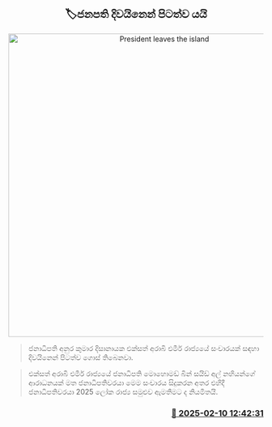 <p align='center'><b><h2 align='center' title='President leaves the island'>🏷ජනපති දිවයිනෙන් පිටත්ව යයි</h2></b></p>
<p align='center'><img src='https://helakuru.sgp1.cdn.digitaloceanspaces.com/esana/images/lib/presanura.jpg' width='600' alt='President leaves the island'></p>

> ජනාධිපති අනුර කුමාර දිසානායක එක්සත් අරාබි එමීර් රාජ්‍යයේ සංචාරයක් සඳහා දිවයිනෙන් පිටත්ව ගොස් තිබෙනවා.

> එක්සත් අරාබි එමීර් රාජ්‍යයේ ජනාධිපති මොහොමඩ් බින් සයිඩ් අල් නහියන්ගේ ආරාධනයක් මත ජනාධිපතිවරයා මෙම සංචාරය සිදුකරන අතර එහිදී ජනාධිපතිවරයා 2025 ලෝක රාජ්‍ය සමුළුව ඇමතීමට ද නියමිතයි.



<h3 align='right'><a href='https://www.helakuru.lk/esana/p/107335/'>📅 2025-02-10 12:42:31</a></h3>
